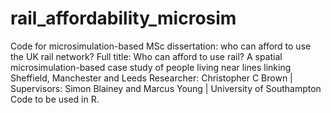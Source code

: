# rail_affordability_microsim
Code for microsimulation-based MSc dissertation: who can afford to use the UK rail network?
Full title: Who can afford to use rail? A spatial microsimulation-based case study of people living near lines linking Sheffield, Manchester and Leeds
Researcher: Christopher C Brown | Supervisors: Simon Blainey and Marcus Young | University of Southampton
Code to be used in R.
